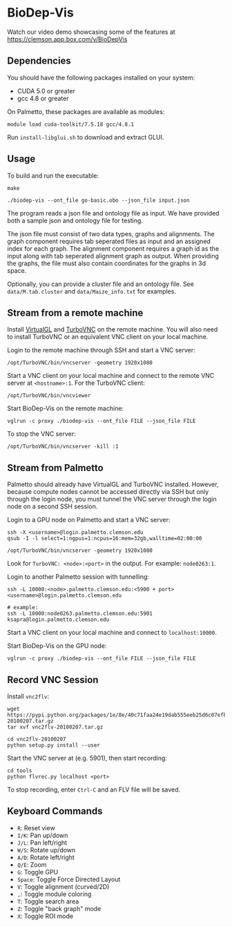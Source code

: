 # BioDep-Vis

Watch our video demo showcasing some of the features at https://clemson.app.box.com/v/BioDepVis

## Dependencies

You should have the following packages installed on your system:
- CUDA 5.0 or greater
- gcc 4.8 or greater

On Palmetto, these packages are available as modules:
```
module load cuda-toolkit/7.5.18 gcc/4.8.1
```

Run `install-libglui.sh` to download and extract GLUI.

## Usage

To build and run the executable:
```
make

./biodep-vis --ont_file go-basic.obo --json_file input.json
```

The program reads a json file and ontology file as input. We have provided both a sample json and ontology file for testing.

The json file must consist of two data types, graphs and alignments. The graph component requires tab seperated files as input and an assigned index for each graph. The alignment component requires a graph id as the input along with tab seperated alignment graph as output. When providing the graphs, the file must also contain coordinates for the graphs in 3d space.

Optionally, you can provide a cluster file and an ontology file. See `data/M.tab.cluster` and `data/Maize_info.txt` for examples.

## Stream from a remote machine

Install [VirtualGL](https://virtualgl.org/) and [TurboVNC](https://turbovnc.org/) on the remote machine. You will also need to install TurboVNC or an equivalent VNC client on your local machine.

Login to the remote machine through SSH and start a VNC server:
```
/opt/TurboVNC/bin/vncserver -geometry 1920x1080
```

Start a VNC client on your local machine and connect to the remote VNC server at `<hostname>:1`. For the TurboVNC client:
```
/opt/TurboVNC/bin/vncviewer
```

Start BioDep-Vis on the remote machine:
```
vglrun -c proxy ./biodep-vis --ont_file FILE --json_file FILE
```

To stop the VNC server:
```
/opt/TurboVNC/bin/vncserver -kill :1
```

## Stream from Palmetto

Palmetto should already have VirtualGL and TurboVNC installed. However, because compute nodes cannot be accessed directly via SSH but only through the login node, you must tunnel the VNC server through the login node on a second SSH session.

Login to a GPU node on Palmetto and start a VNC server:
```
ssh -X <username>@login.palmetto.clemson.edu
qsub -I -l select=1:ngpus=1:ncpus=16:mem=32gb,walltime=02:00:00

/opt/TurboVNC/bin/vncserver -geometry 1920x1080
```

Look for `TurboVNC: <node>:<port>` in the output. For example: `node0263:1`.

Login to another Palmetto session with tunnelling:
```
ssh -L 10000:<node>.palmetto.clemson.edu:<5900 + port> <username>@login.palmetto.clemson.edu

# example:
ssh -L 10000:node0263.palmetto.clemson.edu:5901 ksapra@login.palmetto.clemson.edu
```

Start a VNC client on your local machine and connect to `localhost:10000`.

Start BioDep-Vis on the GPU node:
```
vglrun -c proxy ./biodep-vis --ont_file FILE --json_file FILE
```

## Record VNC Session

Install `vnc2flv`:
```
wget https://pypi.python.org/packages/1e/8e/40c71faa24e19dab555eeb25d6c07efbc503e98b0344f0b4c3131f59947f/vnc2flv-20100207.tar.gz
tar xvf vnc2flv-20100207.tar.gz

cd vnc2flv-20100207
python setup.py install --user
```

Start the VNC server at <port> (e.g. 5901), then start recording:
```
cd tools
python flvrec.py localhost <port>
```

To stop recording, enter `Ctrl-C` and an FLV file will be saved.

## Keyboard Commands

- `R`: Reset view
- `I/K`: Pan up/down
- `J/L`: Pan left/right
- `W/S`: Rotate up/down
- `A/D`: Rotate left/right
- `Q/E`: Zoom
- `G`: Toggle GPU
- `Space`: Toggle Force Directed Layout
- `V`: Toggle alignment (curved/2D)
- `,`: Toggle module coloring
- `T`: Toggle search area
- `Z`: Toggle "back graph" mode
- `X`: Toggle ROI mode
